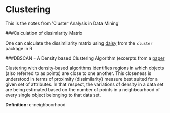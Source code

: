# Clustering

This is the notes from 'Cluster Analysis in Data Mining'

###Calculation of dissimlarity Matrix

One can calculate the dissimilarity matrix using [daisy](https://stat.ethz.ch/R-manual/R-devel/library/cluster/html/daisy.html)
from the `cluster` package in R

###DBSCAN - A Density based Clustering Algorithm 
(excerpts from a [paper](http://www.academia.edu/8142139/Density_Based_Clustering_with_DBSCAN_and_OPTICS_-_Literature_Review)

Clustering with density-based algorithms identifies regions in which objects (also referred to as points) are close to one another. This closeness is understood in terms of proximity (dissimilarity) measure best suited for a given set of attributes. In that respect, the variations of density in a data set are being estimated based on the number of points in a neighbourhood of every single object belonging to that data set.

**Definition:** ɛ-neighboorhood




